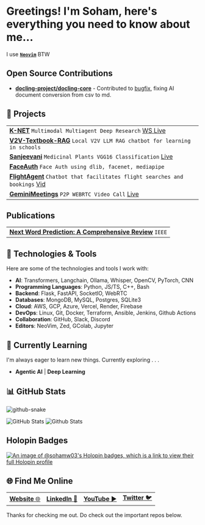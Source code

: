 
# Greetings! I'm Soham, here's everything you need to know about me...
I use [<b>`Neovim`</b>](https://github.com/sohamw03/neovim) BTW

## Open Source Contributions
- **[docling-project/docling-core](https://github.com/docling-project/docling-core)** - Contributed to [bugfix](https://github.com/docling-project/docling-core/pull/210), fixing AI document conversion from csv to md.

## 📖 Projects
<table>
  <tbody>
  <tr>
    <td>
      <a href="https://github.com/sohamw03/knowledge_net" target="_blank"><strong>K-NET</strong></a> <code>Multimodal Multiagent Deep Research</code> 
      <a href="https://knowledge-net.vercel.app" target="_blank">WS Live</a>
    </td>
  </tr>
  <tr>
    <td>
      <a href="https://github.com/sohamw03/v2v-textbook-rag-llm" target="_blank"><strong>V2V-Textbook-RAG</strong></a> <code>Local V2V LLM RAG chatbot for learning in schools</code>
    </td>
  </tr>
  <tr>
    <td>
    <a href="https://github.com/Neurexa/Sanjeevani" target="_blank"><strong>Sanjeevani</strong></a> <code>Medicinal Plants VGG16 Classification</code>
      <a href="https://sanjeevani-blush.vercel.app" target="_blank">Live</a>
    </td>
  </tr>
  <tr>
    <td>
    <a href="https://github.com/sohamw03/face-detect-recog" target="_blank"><strong>FaceAuth</strong></a> <code>Face Auth using dlib, facenet, mediapipe</code>
    </td>
  </tr>
  <tr>
    <td>
    <a href="https://github.com/sohamw03/function-calling-flights" target="_blank"><strong>FlightAgent</strong></a> <code>Chatbot that facilitates flight searches and bookings</code>
    <a href="https://mf2b7odna5.ufs.sh/f/1bDUZFytIqU3WLrWvpomyKG0erIXHpogBUw4C32dSAa76vcu" target="_blank">Vid</a>
    </td>
  </tr>
  <tr>
    <td>
    <a href="https://github.com/sohamw03/geminimeetings" target="_blank"><strong>GeminiMeetings</strong></a> <code>P2P WEBRTC Video Call</code>
    <a href="https://geminimeetings.vercel.app" target="_blank">Live</a>
    </td>
  </tr>
  </tbody>
</table>

## Publications
<table>
  <tbody>
  <tr>
    <td>
      <a href="https://ieeexplore.ieee.org/document/10675259" target="_blank"><strong>Next Word Prediction: A Comprehensive Review</strong></a> <code>IEEE</code>
    </td>
  </tr>
  </tbody>
</table>

## 🔧 Technologies & Tools

Here are some of the technologies and tools I work with:
- **AI**: Transformers, Langchain, Ollama, Whisper, OpenCV, PyTorch, CNN
- **Programming Languages**: Python, JS/TS, C++, Bash
- **Backend**: Flask, FastAPI, SocketIO, WebRTC
- **Databases**: MongoDB, MySQL, Postgres, SQLite3
- **Cloud**: AWS, GCP, Azure, Vercel, Render, Firebase
- **DevOps**: Linux, Git, Docker, Terraform, Ansible, Jenkins, Github Actions
- **Collaboration**: GitHub, Slack, Discord
- **Editors**: NeoVim, Zed, GColab, Jupyter

## 🌱 Currently Learning

I'm always eager to learn new things. Currently exploring . . .

- **Agentic AI** | **Deep Learning**

## 📊 GitHub Stats
<picture>
  <source media="(prefers-color-scheme: dark)" srcset="/../output/github-contribution-grid-snake-dark.svg" />
  <source media="(prefers-color-scheme: light)" srcset="/../output/github-contribution-grid-snake.svg" />
  <img alt="github-snake" src="/../output/github-contribution-grid-snake.svg"/>
</picture>

![GitHub Stats](https://github-readme-stats.vercel.app/api?username=sohamw03&theme=dark&show_icons=true&hide_border=true&count_private=true&card_width=1000)
![Github Stats](https://github-readme-stats.vercel.app/api/top-langs/?username=sohamw03&theme=dark&show_icons=true&hide_border=true&card_width=1000)

## Holopin Badges
[![An image of @sohamw03's Holopin badges, which is a link to view their full Holopin profile](https://holopin.me/sohamw03)](https://holopin.io/@sohamw03)

## 🌐 Find Me Online
<table>
  <tbody>
    <tr>
      <td>
        <a href="https://sohamw03.github.io/" target="_blank"><b>Website</b> 🌐</a>
      </td>
      <td>
        <a href="https://www.linkedin.com/in/soham-waghmare/" target="_blank"><b>LinkedIn</b> 💼</a>
      </td>
      <td>
        <a href="https://youtube.com/@sohamwaghmare?si=97Xf61kJmUlueU06" target="_blank"><b>YouTube</b> ▶️</a>
      </td>
      <td>
        <a href="https://twitter.com/_SohamWaghmare_"><b>Twitter</b> 🐦</a>
      </td>
    </tr>
  </tbody>
</table>

Thanks for checking me out. Do check out the important repos below.
